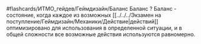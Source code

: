 #flashcards/ИТМО_гейдев/Геймдизайн/Баланс
Баланс
?
Баланс - состояние, когда каждое из возможных [[../../../Экзамен на поступление/Геймдизайн/Механики/Действие|действий]] оптимизировано для использования в определенной ситуации, и в общей сложности все возможные действия используются равномерно.